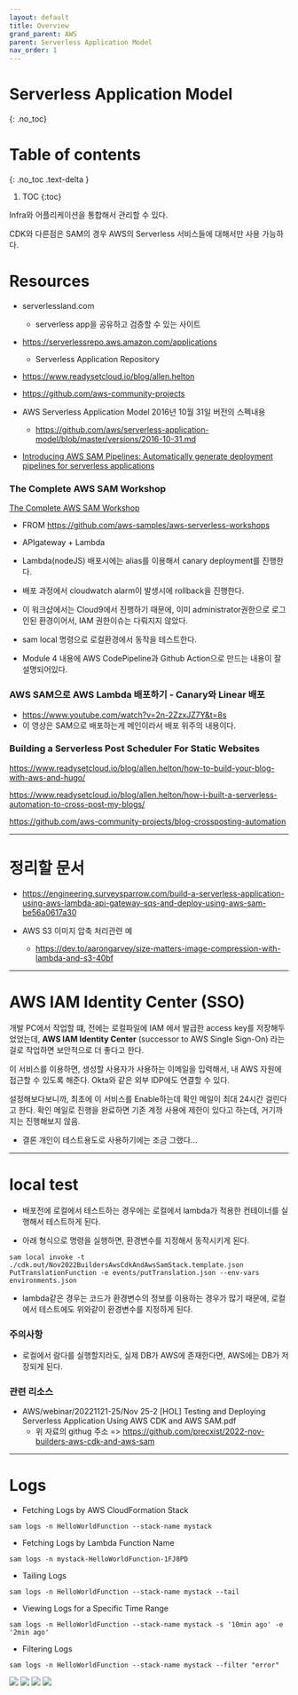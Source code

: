 ```yaml
---
layout: default
title: Overview
grand_parent: AWS
parent: Serverless Application Model
nav_order: 1
---
```



# Serverless Application Model
{: .no_toc}

# Table of contents
{: .no_toc .text-delta }

1. TOC 
{:toc}

Infra와 어플리케이션을 통합해서 관리할 수 있다.

CDK와 다른점은 SAM의 경우 AWS의 Serverless 서비스들에 대해서만 사용 가능하다.


# Resources
 * serverlessland.com
   + serverless app을 공유하고 검증할 수 있는 사이트

 * https://serverlessrepo.aws.amazon.com/applications
   + Serverless Application Repository

 * https://www.readysetcloud.io/blog/allen.helton

 * https://github.com/aws-community-projects

 * AWS Serverless Application Model 2016년 10월 31일 버전의 스펙내용
   + https://github.com/aws/serverless-application-model/blob/master/versions/2016-10-31.md

 * [Introducing AWS SAM Pipelines: Automatically generate deployment pipelines for serverless applications](https://aws.amazon.com/ko/blogs/compute/introducing-aws-sam-pipelines-automatically-generate-deployment-pipelines-for-serverless-applications/)




### **The Complete AWS SAM Workshop**
[The Complete AWS SAM Workshop](https://catalog.workshops.aws/complete-aws-sam/en-US)
 * FROM https://github.com/aws-samples/aws-serverless-workshops

 * APIgateway + Lambda
 * Lambda(nodeJS) 배포시에는 alias를 이용해서 canary deployment를 진행한다.
 * 배포 과정에서 cloudwatch alarm이 발생시에 rollback을 진행한다.
 * 이 워크샵에서는 Cloud9에서 진행하기 때문에, 이미 administrator권한으로 로그인된 환경이어서, IAM 권한이슈는 다뤄지지 않았다.

 * sam local 명령으로 로컬환경에서 동작을 테스트한다.
 * Module 4 내용에 AWS CodePipeline과 Github Action으로 만드는 내용이 잘 설명되어있다.


### **AWS SAM으로 AWS Lambda 배포하기 - Canary와 Linear 배포**
 * https://www.youtube.com/watch?v=2n-2ZzxJZ7Y&t=8s
 * 이 영상은 SAM으로 배포하는게 메인이라서 배포 위주의 내용이다.

### Building a Serverless Post Scheduler For Static Websites
https://www.readysetcloud.io/blog/allen.helton/how-to-build-your-blog-with-aws-and-hugo/

https://www.readysetcloud.io/blog/allen.helton/how-i-built-a-serverless-automation-to-cross-post-my-blogs/

https://github.com/aws-community-projects/blog-crossposting-automation




---
# 정리할 문서

 * https://engineering.surveysparrow.com/build-a-serverless-application-using-aws-lambda-api-gateway-sqs-and-deploy-using-aws-sam-be56a0617a30


 * AWS S3 이미지 압축 처리관련 예
   + https://dev.to/aarongarvey/size-matters-image-compression-with-lambda-and-s3-40bf



---
# AWS IAM Identity Center (SSO)
개발 PC에서 작업할 떄, 전에는 로컬파일에 IAM 에서 발급한 access key를 저장해두었었는데,
**AWS IAM Identity Center** (successor to AWS Single Sign-On) 라는 걸로 작업하면 보안적으로 더 좋다고 한다.

이 서비스를 이용하면, 생성할 사용자가 사용하는 이메일을 입력해서, 내 AWS 자원에 접근할 수 있도록 해준다. Okta와 같은 외부 IDP에도 연결할 수 있다.

설정해보다보니까, 최초에 이 서비스를 Enable하는데 확인 메일이 최대 24시간 걸린다고 한다. 확인 메일로 진행을 완료하면 기존 계정 사용에 제한이 있다고 하는데, 거기까지는 진행해보지 않음.

* 결론
  개인이 테스트용도로 사용하기에는 조금 그랬다...



---
# local test

 * 배포전에 로컬에서 테스트하는 경우에는 로컬에서 lambda가 적용한 컨테이너를 실행해서 테스트하게 된다.

 * 아래 형식으로 명령을 실행하면, 환경변수를 지정해서 동작시키게 된다.
```
sam local invoke -t ./cdk.out/Nov2022BuildersAwsCdkAndAwsSamStack.template.json PutTranslationFunction -e events/putTranslation.json --env-vars environments.json
```

 * lambda같은 경우는 코드가 환경변수의 정보를 이용하는 경우가 많기 때문에, 로컬에서 테스트에도 위와같이 환경변수를 지정하게 된다.

### 주의사항
 * 로컬에서 람다를 실행할지라도, 실제 DB가 AWS에 존재한다면, AWS에는 DB가 저장되게 된다.

### 관련 리소스

 * AWS/webinar/20221121-25/Nov 25-2 [HOL] Testing and Deploying Serverless Application Using AWS CDK and AWS SAM.pdf
   * 위 자료의 githug 주소 => https://github.com/precxist/2022-nov-builders-aws-cdk-and-aws-sam




---
# Logs

 * Fetching Logs by AWS CloudFormation Stack
```
sam logs -n HelloWorldFunction --stack-name mystack
```

 * Fetching Logs by Lambda Function Name
```
sam logs -n mystack-HelloWorldFunction-1FJ8PD
```

 * Tailing Logs
```
sam logs -n HelloWorldFunction --stack-name mystack --tail
```

 * Viewing Logs for a Specific Time Range
```
sam logs -n HelloWorldFunction --stack-name mystack -s '10min ago' -e '2min ago'
```

 * Filtering Logs
```
sam logs -n HelloWorldFunction --stack-name mystack --filter "error"
```




![](/images/aws/sam/sam-01.png)
![](/images/aws/sam/sam-02.png)
![](/images/aws/sam/sam-03.png)
![](/images/aws/sam/sam-04.png)


